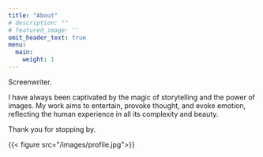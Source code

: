 ```yaml
---
title: "About"
# description: ""
# featured_image: ''
omit_header_text: true
menu:
  main:
    weight: 1
---
```


Screenwriter.

I have always been captivated by the magic of storytelling and the power of images. My work aims to entertain, provoke thought, and evoke emotion, reflecting the human experience in all its complexity and beauty. 

Thank you for stopping by. 

{{< figure src="/images/profile.jpg">}}
